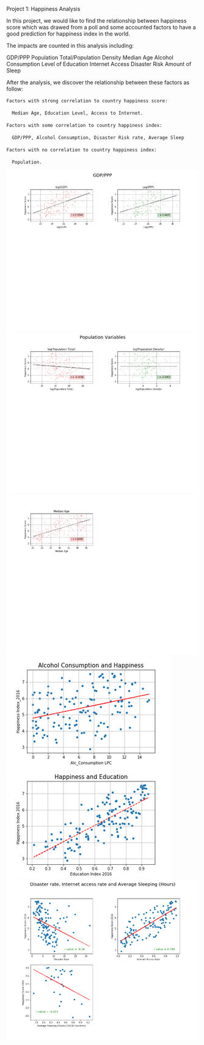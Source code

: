 Project 1: Happiness Analysis

In this project, we would like to find the relationship between happiness score which was drawed from a poll and some accounted factors to have a good prediction for happiness index in the world.

The impacts are counted in this analysis including:

  GDP/PPP
  Population Total/Population Density
  Median Age
  Alcohol Consumption
  Level of Education 
  Internet Access
  Disaster Risk
  Amount of Sleep
  
  After the analysis, we discover the relationship between these factors as follow:
  
    Factors with strong correlation to country happiness score:
    
      Median Age, Education Level, Access to Internet.
      
    Factors with some correlation to country happiness index:
    
      GDP/PPP, Alcohol Consumption, Disaster Risk rate, Average Sleep
      
    Factors with no correlation to country happiness index:
    
      Population.


  ![](ChartsTables/GDPPPPFits.png) ![](ChartsTables/PopFits.png)
  ![](ChartsTables/MedAgeFits.png)
  ![](ChartsTables/Alch_vs_Happines.png)
  ![](ChartsTables/Education_vs_Happines.png)
  ![](ChartsTables/regression_analysis.png)
